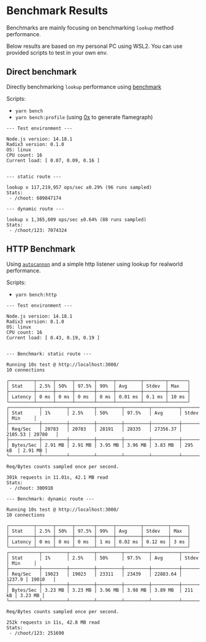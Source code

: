# Benchmark Results

Benchmarks are mainly focusing on benchmarking `lookup` method performance.

Below results are based on my personal PC using WSL2. You can use provided scripts to test in your own env.

## Direct benchmark

Directly benchmarking `lookup` performance using [benchmark](https://www.npmjs.com/package/benchmark)

Scripts:
- `yarn bench`
- `yarn bench:profile` (using [0x](https://www.npmjs.com/package/0x) to generate flamegraph)


```
--- Test environment ---

Node.js version: 14.18.1
Radix3 version: 0.1.0
OS: linux
CPU count: 16
Current load: [ 0.07, 0.09, 0.16 ]


--- static route ---

lookup x 117,219,957 ops/sec ±0.29% (96 runs sampled)
Stats:
 - /choot: 609847174

--- dynamic route ---

lookup x 1,365,609 ops/sec ±0.64% (88 runs sampled)
Stats:
 - /choot/123: 7074324
 ```

## HTTP Benchmark


Using [`autocannon`](https://github.com/mcollina/autocannon) and a simple http listener using lookup for realworld performance.

Scripts:
- `yarn bench:http`

```
--- Test environment ---

Node.js version: 14.18.1
Radix3 version: 0.1.0
OS: linux
CPU count: 16
Current load: [ 0.43, 0.19, 0.19 ]


--- Benchmark: static route ---

Running 10s test @ http://localhost:3000/
10 connections

┌─────────┬──────┬──────┬───────┬──────┬─────────┬────────┬───────┐
│ Stat    │ 2.5% │ 50%  │ 97.5% │ 99%  │ Avg     │ Stdev  │ Max   │
├─────────┼──────┼──────┼───────┼──────┼─────────┼────────┼───────┤
│ Latency │ 0 ms │ 0 ms │ 0 ms  │ 0 ms │ 0.01 ms │ 0.1 ms │ 10 ms │
└─────────┴──────┴──────┴───────┴──────┴─────────┴────────┴───────┘
┌───────────┬─────────┬─────────┬─────────┬─────────┬──────────┬─────────┬─────────┐
│ Stat      │ 1%      │ 2.5%    │ 50%     │ 97.5%   │ Avg      │ Stdev   │ Min     │
├───────────┼─────────┼─────────┼─────────┼─────────┼──────────┼─────────┼─────────┤
│ Req/Sec   │ 20783   │ 20783   │ 28191   │ 28335   │ 27356.37 │ 2105.53 │ 20780   │
├───────────┼─────────┼─────────┼─────────┼─────────┼──────────┼─────────┼─────────┤
│ Bytes/Sec │ 2.91 MB │ 2.91 MB │ 3.95 MB │ 3.96 MB │ 3.83 MB  │ 295 kB  │ 2.91 MB │
└───────────┴─────────┴─────────┴─────────┴─────────┴──────────┴─────────┴─────────┘

Req/Bytes counts sampled once per second.

301k requests in 11.01s, 42.1 MB read
Stats:
 - /choot: 300910

--- Benchmark: dynamic route ---

Running 10s test @ http://localhost:3000/
10 connections

┌─────────┬──────┬──────┬───────┬──────┬─────────┬─────────┬──────┐
│ Stat    │ 2.5% │ 50%  │ 97.5% │ 99%  │ Avg     │ Stdev   │ Max  │
├─────────┼──────┼──────┼───────┼──────┼─────────┼─────────┼──────┤
│ Latency │ 0 ms │ 0 ms │ 0 ms  │ 1 ms │ 0.02 ms │ 0.12 ms │ 3 ms │
└─────────┴──────┴──────┴───────┴──────┴─────────┴─────────┴──────┘
┌───────────┬─────────┬─────────┬─────────┬─────────┬──────────┬────────┬─────────┐
│ Stat      │ 1%      │ 2.5%    │ 50%     │ 97.5%   │ Avg      │ Stdev  │ Min     │
├───────────┼─────────┼─────────┼─────────┼─────────┼──────────┼────────┼─────────┤
│ Req/Sec   │ 19023   │ 19023   │ 23311   │ 23439   │ 22883.64 │ 1237.9 │ 19010   │
├───────────┼─────────┼─────────┼─────────┼─────────┼──────────┼────────┼─────────┤
│ Bytes/Sec │ 3.23 MB │ 3.23 MB │ 3.96 MB │ 3.98 MB │ 3.89 MB  │ 211 kB │ 3.23 MB │
└───────────┴─────────┴─────────┴─────────┴─────────┴──────────┴────────┴─────────┘

Req/Bytes counts sampled once per second.

252k requests in 11s, 42.8 MB read
Stats:
 - /choot/123: 251690
```
